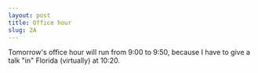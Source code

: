 ```yaml
---
layout: post
title: Office hour
slug: 2A
---
```


Tomorrow's office hour will run from 9:00 to 9:50, because I have to give a talk "in" Florida (virtually) at 10:20.

